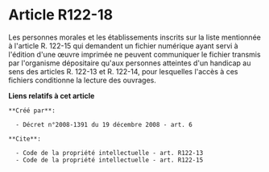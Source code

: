 # Article R122-18

Les personnes morales et les établissements inscrits sur la liste mentionnée à l'article R. 122-15 qui demandent un fichier
numérique ayant servi à l'édition d'une œuvre imprimée ne peuvent communiquer le fichier transmis par l'organisme dépositaire
qu'aux personnes atteintes d'un handicap au sens des articles R. 122-13 et R. 122-14, pour lesquelles l'accès à ces fichiers
conditionne la lecture des ouvrages.

**Liens relatifs à cet article**

	**Créé par**:

	  - Décret n°2008-1391 du 19 décembre 2008 - art. 6

	**Cite**:

	  - Code de la propriété intellectuelle - art. R122-13
	  - Code de la propriété intellectuelle - art. R122-15
